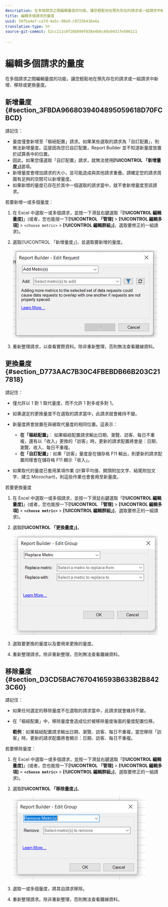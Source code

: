 ```yaml
---
description: 在多個請求之間編輯量度的功能，讓您輕鬆地在預先存在的請求或一組請求中新增、移除或更換量度。
title: 編輯多個請求的量度
uuid: 50fba4e7-ca7d-4a5c-98a9-c9725b436e4a
translation-type: ht
source-git-commit: 52cc111c0f28b099f038e4b6c69a9431fe506111

---
```



# 編輯多個請求的量度

在多個請求之間編輯量度的功能，讓您輕鬆地在預先存在的請求或一組請求中新增、移除或更換量度。

## 新增量度 {#section_3FBDA9668039404895059618D70FCBCD}

請記住：

* 量度僅會新增至「樞紐配置」請求。如果某些選取的請求為「自訂配置」，則無法新增量度。這是因為您已自訂配置，Report Builder 並不知道新量度放置於試算表中的位置。
* 因此，如果您僅選取「自訂配置」請求，就無法使用&#x200B;**[!UICONTROL 「新增量度」]**&#x200B;選項。
* 新增量度會增加請求的大小，並可能造成與其他請求重疊。請確定您的請求周圍有足夠的空間可以新增量度。
* 如果新增的量度已存在於其中一個選取的請求當中，就不會新增量度至該請求。

若要新增一或多個量度：

1. 在 Excel 中選取一或多個請求，並按一下滑鼠右鍵選取「**[!UICONTROL 編輯量度]**」(或者，您也能按一下&#x200B;**[!UICONTROL 「管理]** > **[!UICONTROL 編輯多項]** > `<choose metric>` > **[!UICONTROL 編輯群組」]**，選取要修正的一組請求)。
1. 選取[!UICONTROL 「新增量度」]，並選取要新增的量度。

   ![](assets/add_metric.png)

1. 重新整理請求，以查看實際資料。除非重新整理，否則無法查看離線資料。

## 更換量度 {#section_D773AAC7B30C4FBEBDB66B203C217818}

請記住：

* 僅允許以 1 對 1 取代量度，而不允許 1 對多或多對 1。
* 如果選定的更換量度不在選取的請求當中，此請求就會維持不變。
* 新量度將會放置在與被取代量度的相同位置。這表示：

   * **在「樞紐配置」**： 如果樞紐配置請求輸出日期、瀏覽、訪客、每日不重複，還有以「收入」更換的「訪客」時，更新的請求配置將會是：日期、瀏覽、收入、每日不重複。
   * **在「自訂配置」**：如果「訪客」量度是在儲存格 F11 輸出，則更新的請求配置同樣會在儲存格 F11 顯示「收入」。

* 如果取代的量度已套用某項作業 (計算平均值、開頭附加文字、結尾附加文字、建立 Microchart)，則這些作業也會套用至新量度。

若要更換量度

1. 在 Excel 中選取一或多個請求，並按一下滑鼠右鍵選取「**[!UICONTROL 編輯量度]**」(或者，您也能按一下&#x200B;**[!UICONTROL 「管理]** > **[!UICONTROL 編輯多項]** > **`<choose metric>`** > **[!UICONTROL 編輯群組」]**，選取要修正的一組請求)。

1. 選取&#x200B;**[!UICONTROL 「更換量度」]**。

   ![](assets/replace_metric.png)

1. 選取要更換的量度以及要用來更換的量度。
1. 重新整理請求。除非重新整理，否則無法查看離線資料。

## 移除量度 {#section_D3CD5BAC7670416593B633B2B8423C60}

請記住：

* 如果任何選定的移除量度不在選取的請求當中，此請求就會維持不變。
* 在「樞紐配置」中，移除量度會造成位於被移除量度後面的量度配置位移。

   **範例**：如果樞紐配置請求輸出日期、瀏覽、訪客、每日不重複，當您移除「訪客」時，更新的請求配置將會顯示：日期、訪客、每日不重複。

若要移除量度：

1. 在 Excel 中選取一或多個請求，並按一下滑鼠右鍵選取「**[!UICONTROL 編輯量度]**」(或者，您也能按一下&#x200B;**[!UICONTROL 「管理]** > **[!UICONTROL 編輯多項]** > **`<choose metric>`** > **[!UICONTROL 編輯群組」]**，選取要修正的一組請求)。

1. 選取&#x200B;**[!UICONTROL 「移除量度」]**。

   ![](assets/remove_metric.png)

1. 選取一或多個量度，將其自請求移除。
1. 重新整理請求。除非重新整理，否則無法查看離線資料。

